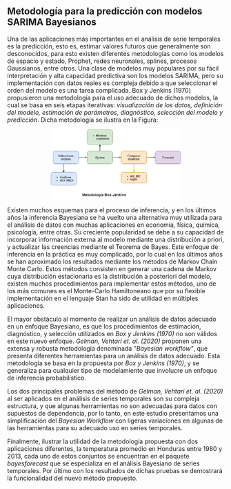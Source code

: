## Metodología para la predicción con modelos SARIMA Bayesianos


Una de las aplicaciones más importantes en el análisis de serie temporales es la predicción, esto es, estimar valores futuros que generalmente son desconocidos, para esto existen diferentes metodologías como los modelos de espacio y estado, Prophet, redes neuronales, splines, procesos Gaussianos, entre otros. Una clase de modelos muy populares por su fácil interpretación y alta capacidad predictiva son los modelos SARIMA, pero su implementación con datos reales es compleja debido a que seleccionar el orden del modelo es una tarea complicada. Box y Jenkins (1970) propusieron una metodología para el uso adecuado de dichos modelos, la cual se basa en seis etapas iterativas: *visualización de los datos, definición del modelo, estimación de parámetros, diagnóstico, selección del modelo y predicción*. Dicha metodología se ilustra en la Figura:


<img src="Figuras/BJ.png" width="60%" style="display: block; margin: auto;" />

Existen muchos esquemas para el proceso de inferencia, y en los últimos años la inferencia Bayesiana se ha vuelto una alternativa muy utilizada para el análisis de datos con muchas aplicaciones en economía, física, química, psicología, entre otras. Su creciente popularidad se debe a su capacidad de incorporar información externa al modelo mediante una distribución a priori, y actualizar las creencias mediante el Teorema de Bayes. Este enfoque de inferencia en la práctica es muy complicado, por lo cual en los últimos años se han aproximado los resultados mediante los métodos de Markov Chain Monte Carlo. Estos métodos consisten en generar una cadena de Markov cuya distribución estacionaria es la distribución a posteriori del modelo, existen muchos procedimientos para implementar estos métodos, uno de los más comunes es el Monte-Carlo Hamiltoneano que por su flexible implementación en el lenguaje Stan ha sido de utilidad en múltiples aplicaciones.
	
El mayor obstáculo al momento de realizar un análisis de datos adecuado en un enfoque Bayesiano, es que los procedimientos de estimación, diagnóstico, y selección utilizados en *Box y Jenkins (1970)* no son válidos en este nuevo enfoque. *Gelman, Vehtari et. al. (2020)* proponen una extensa y robusta metodología denominada *"Bayesian workflow"*, que presenta diferentes herramientas para un análisis de datos adecuado. Esta metodología se basa en la  propuesta por *Box y Jenkins (1970)*, y se generaliza para cualquier tipo de modelamiento que involucre un enfoque de inferencia probabilístico.

Los dos principales problemas del método de *Gelman, Vehtari et. al. (2020)* al ser aplicados en el análisis de series temporales son su compleja estructura, y que algunas herramientas no son adecuadas para datos con supuestos de dependencia, por lo tanto, en este estudio presentamos una simplificación del *Bayesian Workflow*  con ligeras variaciones en algunas de las herramientas para su adecuado uso en series temporales.

Finalmente,  ilustrar la utilidad de la metodología  propuesta con dos aplicaciones diferentes, la temperatura promedio en Honduras entre 1980 y 2013, cada uno de estos conjuntos se encuentran en el paquete *bayesforecast*  que se especializa en el análisis Bayesiano de series temporales. Por último con los resultados de dichas pruebas se demostrará la funcionalidad del nuevo método propuesto.

